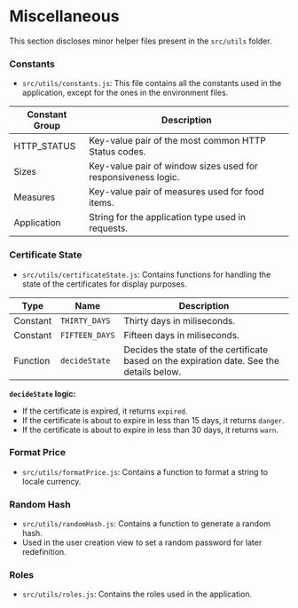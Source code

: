# Miscellaneous

This section discloses minor helper files present in the `src/utils` folder.

### Constants

- `src/utils/constants.js`: This file contains all the constants used in the application, except for the ones in the environment files.

| Constant Group | Description |
| -------------- | ----------- |
| HTTP_STATUS    | Key-value pair of the most common HTTP Status codes. |
| Sizes         | Key-value pair of window sizes used for responsiveness logic. |
| Measures      | Key-value pair of measures used for food items. |
| Application   | String for the application type used in requests. |

### Certificate State

- `src/utils/certificateState.js`: Contains functions for handling the state of the certificates for display purposes.

| Type | Name | Description |
| ---- | ---- | ----------- |
| Constant | `THIRTY_DAYS` | Thirty days in miliseconds. |
| Constant | `FIFTEEN_DAYS` | Fifteen days in miliseconds. |
| Function | `decideState` | Decides the state of the certificate based on the expiration date. See the details below.|

**`decideState` logic:**

- If the certificate is expired, it returns `expired`.
- If the certificate is about to expire in less than 15 days, it returns `danger`.
- If the certificate is about to expire in less than 30 days, it returns `warn`.

### Format Price

- `src/utils/formatPrice.js`: Contains a function to format a string to locale currency.

### Random Hash

- `src/utils/randomHash.js`: Contains a function to generate a random hash.
- Used in the user creation view to set a random password for later redefinition.

### Roles

- `src/utils/roles.js`: Contains the roles used in the application.

